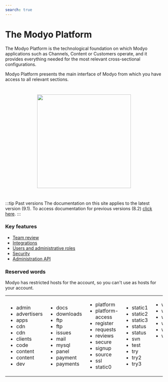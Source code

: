 ```yaml
---
search: true
---
```


# The Modyo Platform

The Modyo Platform is the technological foundation on which Modyo applications such as Channels, Content or Customers operate, and it provides everything needed for the most relevant cross-sectional configurations.

Modyo Platform presents the main interface of Modyo from which you have access to all relevant sections.

<img src="/assets/img/platform/header.jpg" style="margin: 40px auto; width: 300px; display: block;" />

:::tip
Past versions The documentation on this site applies to the latest version (9.1). To access documentation for previous versions (8.2) [click here](/assets/pdf/Modyo82Docs.pdf).
:::

### Key features

- [Team review](/es/platform/core/key-concepts.html)
- [Integrations](/es/platform/core/integrations)
- [Users and administrative roles](/es/platform/core/roles.html)
- [Security](/es/platform/core/security.html)
- [Administration API](/es/platform/core/api.html)


### Reserved words
Modyo has restricted hosts for the account, so you can't use as hosts for your account.
<table style="border: none;"><tr style="border: none;">
<td style="border: none;"><ul>
<li>admin</li>
<li>advertisers</li>
<li>apps</li>
<li>cdn</li>
<li>cdn</li>
<li>clients</li>
<li>code</li>
<li>content</li>
<li>content</li>
<li>dev</li>
</ul></td>
<td style="border: none;"><ul>
<li>docs</li>
<li>downloads</li>
<li>ftp</li>
<li>ftp</li>
<li>issues</li>
<li>mail</li>
<li>mysql</li>
<li>panel</li>
<li>payment</li>
<li>payments</li>
</ul></td>
<td style="border: none;"><ul>
<li>platform</li>
<li>platform-access</li>
<li>register</li>
<li>requests</li>
<li>reviews</li>
<li>secure</li>
<li>signup</li>
<li>source</li>
<li>ssl</li>
<li>static0</li>
</ul></td>
<td style="border: none;"><ul>
<li>static1</li>
<li>static2</li>
<li>static3</li>
<li>status</li>
<li>status</li>
<li>svn</li>
<li>test</li>
<li>try</li>
<li>try2</li>
<li>try3</li>
</ul></td>
<td style="border: none; vertical-align: top;"><ul>
<li>w2</li>
<li>w3</li>
<li>webmail</li>
<li>welcome</li>
<li>www</li>
<li>wwww</li>
</ul></td>
</tr>
</table>
